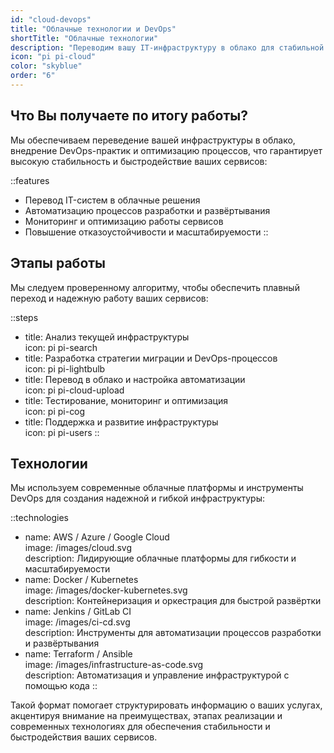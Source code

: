 ```yaml
---
id: "cloud-devops"
title: "Облачные технологии и DevOps"
shortTitle: "Облачные технологии"
description: "Переводим вашу IT-инфраструктуру в облако для стабильной и быстрой работы сервисов"
icon: "pi pi-cloud"
color: "skyblue"
order: "6"
---
```


## Что Вы получаете по итогу работы?

Мы обеспечиваем переведение вашей инфраструктуры в облако, внедрение DevOps-практик и оптимизацию процессов, что гарантирует высокую стабильность и быстродействие ваших сервисов:

::features
- Перевод IT-систем в облачные решения  
- Автоматизацию процессов разработки и развёртывания  
- Мониторинг и оптимизацию работы сервисов  
- Повышение отказоустойчивости и масштабируемости
::

## Этапы работы

Мы следуем проверенному алгоритму, чтобы обеспечить плавный переход и надежную работу ваших сервисов:

::steps
- title: Анализ текущей инфраструктуры  
  icon: pi pi-search
- title: Разработка стратегии миграции и DevOps-процессов  
  icon: pi pi-lightbulb
- title: Перевод в облако и настройка автоматизации  
  icon: pi pi-cloud-upload
- title: Тестирование, мониторинг и оптимизация  
  icon: pi pi-cog
- title: Поддержка и развитие инфраструктуры  
  icon: pi pi-users
::

## Технологии

Мы используем современные облачные платформы и инструменты DevOps для создания надежной и гибкой инфраструктуры:

::technologies
- name: AWS / Azure / Google Cloud  
  image: /images/cloud.svg  
  description: Лидирующие облачные платформы для гибкости и масштабируемости
- name: Docker / Kubernetes  
  image: /images/docker-kubernetes.svg  
  description: Контейнеризация и оркестрация для быстрой развёртки
- name: Jenkins / GitLab CI  
  image: /images/ci-cd.svg  
  description: Инструменты для автоматизации процессов разработки и развёртывания
- name: Terraform / Ansible  
  image: /images/infrastructure-as-code.svg  
  description: Автоматизация и управление инфраструктурой с помощью кода
::

Такой формат помогает структурировать информацию о ваших услугах, акцентируя внимание на преимуществах, этапах реализации и современных технологиях для обеспечения стабильности и быстродействия ваших сервисов.